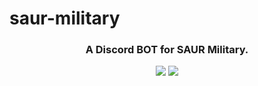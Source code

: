 # saur-military

<h3 align="center">A Discord BOT for SAUR Military.</h>
<p align="center">
<img src="https://discordapp.com/assets/e4923594e694a21542a489471ecffa50.svg">
<img src="https://saur.co/board/applications/core/interface/imageproxy/imageproxy.php?img=https://i.imgur.com/r72esNO.png&key=c83be9cadc4fc190682b9fa69fa239be89a9eeb759d6188d8554c6b6f6344acc">
</p>
